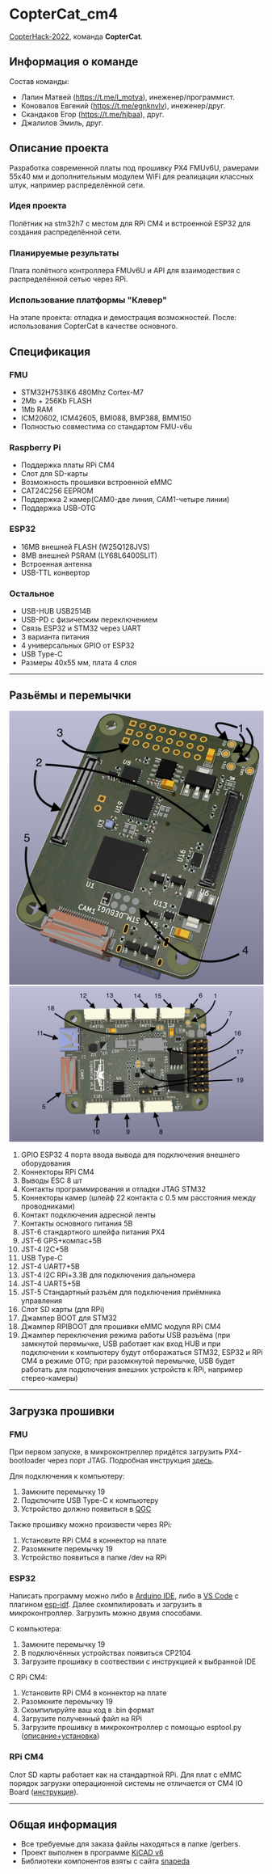 # CopterCat_cm4

[CopterHack-2022](copterhack2022.md), команда **CopterCat**.

## Информация о команде

Состав команды:

* Лапин Матвей (https://t.me/l_motya), инеженер/программист.
* Коновалов Евгений (https://t.me/egnknvlv), инеженер/друг.
* Скандаков Егор (https://t.me/hjbaa), друг.
* Джалилов Эмиль, друг.

## Описание проекта

Разработка современной платы под прошивку PX4 FMUv6U, рамерами 55x40 мм и дополнительным модулем WiFi для реалицации классных штук, например распределённой сети.

### Идея проекта

Полётник на stm32h7 с местом для RPi CM4 и встроенной ESP32 для создания распределённой сети.

### Планируемые результаты

Плата полётного контроллера FMUv6U и API для взаимодествия с распределённой сетью через RPi.

### Использование платформы "Клевер"

На этапе проекта: отладка и демострация возможностей. После: использования CopterCat в качестве основного.

## Спецификация 

### FMU
* STM32H753IIK6 480Mhz Cortex-M7
* 2Mb + 256Kb FLASH
* 1Mb RAM
* ICM20602, ICM42605, BMI088, BMP388, BMM150
* Полностью совместима со стандартом FMU-v6u
### Raspberry Pi
* Поддержка платы RPi CM4 
* Слот для SD-карты
* Возможность прошивки встроенной eMMC
* CAT24C256 EEPROM
* Поддержка 2 камер(CAM0-две линия, CAM1-четыре линии)
* Поддержка USB-OTG
### ESP32
* 16MB внешней FLASH (W25Q128JVS)
* 8MB внешней PSRAM (LY68L6400SLIT)
* Встроенная антенна
* USB-TTL конвертор
### Остальное
* USB-HUB USB2514B
* USB-PD с физическим переключением
* Связь ESP32 и STM32 через UART
* 3 варианта питания
* 4 универсальных GPIO от ESP32
* USB Type-C
* Размеры 40x55 мм, плата 4 слоя
___


## Разьёмы и перемычки
![image](docs/assets/copterCat/board_top_nums.png)
![image](docs/assets/copterCat/board_bottom_nums.png)

1. GPIO ESP32 4 порта ввода вывода для подключения внешнего оборудования
2. Коннекторы RPi CM4
3. Выводы ESC 8 шт
4. Контакты программирования и отладки JTAG STM32
5. Коннекторы камер (шлейф 22 контакта с 0.5 мм расстояния между проводниками)
6. Контакт подключения адресной ленты
7. Контакты основного питания 5В
8. JST-6 стандартного шлейфа питания PX4 
9. JST-6 GPS+компас+5В
10. JST-4 I2C+5В
11. USB Type-C
12. JST-4 UART7+5В
13. JST-4 I2C RPi+3.3B для подключения дальномера
14. JST-4 UART5+5В
15. JST-5 Стандартный разъём для подключения приёмника управления
16. Слот SD карты (для RPi)
17. Джампер BOOT для STM32
18. Джампер RPIBOOT для прошивки eMMC модуля RPi CM4
19. Джампер переключения режима работы USB разъёма (при замкнутой перемычке, USB работает как вход HUB и при подключении к компьютеру будут отборажаться STM32, ESP32 и RPi CM4 в режиме OTG; при разомкнутой перемычке, USB будет работать для подключения внешних устройств к RPi, например стерео-камеры)
___

## Загрузка прошивки
### FMU
При первом запуске, в микроконтреллер придётся загрузить PX4-bootloader через порт JTAG. Подробная инструкция [здесь](https://docs.px4.io/master/en/software_update/stm32_bootloader.html#stm32-bootloader).

Для подключения к компьютеру:
1. Замкните перемычку 19
2. Подключите USB Type-C к компьютеру
3. Устройство должно появиться в [QGC](http://qgroundcontrol.com)

Также прошивку можно произвести через RPi:
1. Установите RPi CM4 в коннектор на плате
2. Разомкните перемычку 19
3. Устройство появиться в папке /dev на RPi

### ESP32
Написать программу можно либо в [Arduino IDE](https://www.arduino.cc/en/software), либо в [VS Code](https://code.visualstudio.com) с плагином [esp-idf](https://habr.com/ru/post/530638/). Далее скомпилировать и загрузить в микроконтроллер. Загрузить можно двумя способами.

С компьютера:
1. Замкните перемычку 19
2. В подключённых устройствах появиться CP2104
3. Загрузите прошивку в соотвествии с инструкцией к выбранной IDE

С RPi CM4:
1. Установите RPi CM4 в коннектор на плате
2. Разомкните перемычку 19
3. Скомпилируйте ваш код в .bin формат
4. Загрузите полученный файл на RPi
5. Загрузите прошивку в микроконтроллер с помощью esptool.py ([описание+установка](https://docs.espressif.com/projects/esptool/en/latest/esp32/index.html))

### RPi CM4
Слот SD карты работает как на стандартной RPi. Для плат с eMMC порядок загрузки операционной системы не отличается от CM4 IO Board ([инструкция](https://www.jeffgeerling.com/blog/2020/how-flash-raspberry-pi-os-compute-module-4-emmc-usbboot)).

___


## Общая информация
* Все требуемые для заказа файлы находяться в папке /gerbers.
* Проект выполнен в программе [KiCAD v6](https://www.kicad.org)
* Библиотеки компонентов взяты с сайта [snapeda](https://www.snapeda.com)
